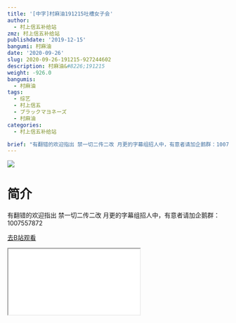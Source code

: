```yaml
---
title: '[中字]村麻油191215吐槽女子会'
author:
  - 村上信五补给站
zmz: 村上信五补给站
publishdate: '2019-12-15'
bangumi: 村麻油
date: '2020-09-26'
slug: 2020-09-26-191215-927244602
description: 村麻油&#8226;191215
weight: -926.0
bangumis:
  - 村麻油
tags:
  - 综艺
  - 村上信五
  - ブラックマヨネーズ
  - 村麻油
categories:
  - 村上信五补给站

brief: "有翻错的欢迎指出 禁一切二传二改 月更的字幕组招人中，有意者请加企鹅群：1007557872"
---
```

![](https://raw.githubusercontent.com/tcgriffith/owaraisite/master/static/tmpimg/0b6955d918423f147f3eb46e613e89acea907a4e.jpg.480.jpg)
# 简介  
有翻错的欢迎指出
禁一切二传二改
月更的字幕组招人中，有意者请加企鹅群：1007557872  

[去B站观看](https://www.bilibili.com/video/av927244602/)
<div class ="resp-container"><iframe class="testiframe" src="//player.bilibili.com/player.html?aid=927244602"", scrolling="no", allowfullscreen="true" > </iframe></div> 
